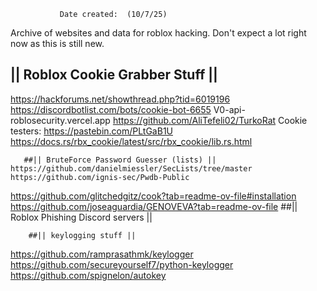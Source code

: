                Date created:  (10/7/25)
Archive  of websites and data for roblox hacking.
           Don't expect a lot right now as this is still new.
                                    
              	




## || Roblox Cookie Grabber Stuff ||	
https://hackforums.net/showthread.php?tid=6019196
https://discordbotlist.com/bots/cookie-bot-6655
V0-api-roblosecurity.vercel.app
https://github.com/AliTefeli02/TurkoRat
      	Cookie testers:
https://pastebin.com/PLtGaB1U
https://docs.rs/rbx_cookie/latest/src/rbx_cookie/lib.rs.html

       ##|| BruteForce Password Guesser (lists) ||
	https://github.com/danielmiessler/SecLists/tree/master
	https://github.com/ignis-sec/Pwdb-Public
https://github.com/glitchedgitz/cook?tab=readme-ov-file#installation
https://github.com/joseaguardia/GENOVEVA?tab=readme-ov-file
       ##|| Roblox Phishing Discord servers ||

        ##|| keylogging stuff ||
https://github.com/ramprasathmk/keylogger
https://github.com/secureyourself7/python-keylogger
https://github.com/spignelon/autokey

